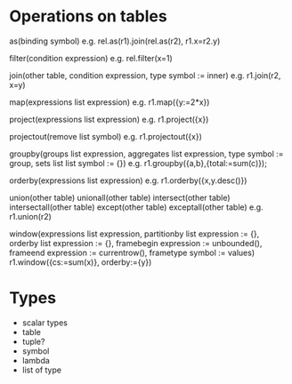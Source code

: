 Operations on tables
====================

as(binding symbol)
   e.g. rel.as(r1).join(rel.as(r2), r1.x=r2.y)

filter(condition expression)
   e.g. rel.filter(x=1)

join(other table, condition expression, type symbol := inner)
   e.g. r1.join(r2, x=y)

map(expressions list expression)
   e.g. r1.map({y:=2*x})

project(expressions list expression)
   e.g. r1.project({x})

projectout(remove list symbol)
   e.g. r1.projectout({x})

groupby(groups list expression, aggregates list expression, type symbol := group, sets list list symbol := {})
   e.g. r1.groupby({a,b},{total:=sum(c)});

orderby(expressions list expression)
   e.g. r1.orderby({x,y.desc()})

union(other table)
unionall(other table)
intersect(other table)
intersectall(other table)
except(other table)
exceptall(other table)
   e.g. r1.union(r2)

window(expressions list expression, partitionby list expression := {}, orderby list expression := {}, framebegin expression := unbounded(), frameend expression := currentrow(), frametype symbol := values)
   r1.window({cs:=sum(x)}, orderby:={y})

Types
=====

- scalar types
- table
- tuple?
- symbol
- lambda
- list of type


